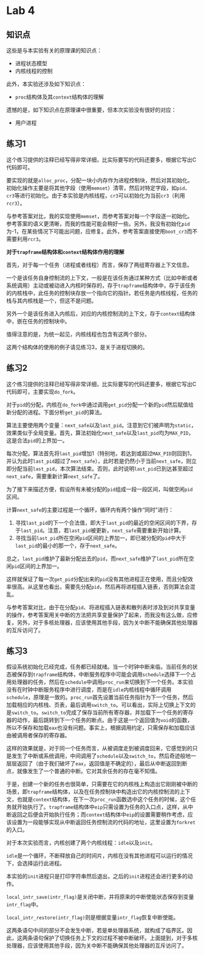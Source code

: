 # Lab 4

## 知识点

这些是与本实验有关的原理课的知识点：

* 进程状态模型
* 内核线程的控制

此外，本实验还涉及如下知识点：

* `proc`结构体及其`context`结构体的理解

遗憾的是，如下知识点在原理课中很重要，但本次实验没有很好的对应：

* 用户进程

## 练习1

这个练习提供的注释已经写得非常详细，比实际要写的代码还要多，根据它写出C代码即可。

要实现的就是`alloc_proc`，分配一块小内存作为进程控制块，然后对其初始化。初始化操作主要是将其他字段（使用`memset`）清零，然后对特定字段，如`pid`、`cr3`等进行初始化。由于本实验是内核线程，`cr3`可以初始化为当前`cr3`（利用`rcr3`）。

与参考答案对比，我的实现使用`memset`，而参考答案对每一个字段逐一初始化。参考答案的语义更清晰，而我的性能可能会稍好一些。另外，我没有初始化`pid`为-1，在某些情况下可能出问题，应修复。此外，参考答案直接使用`boot_cr3`而不需要利用`rcr3`。

**对于`trapframe`结构体和`context`结构体作用的理解**

首先，对于每一个任务（进程或者线程）而言，保存了两组寄存器上下文信息。

一个是该任务自身控制流的上下文，一般是在该任务通过某种方式（比如中断或者系统调用）主动或被动进入内核时保存的，存于`trapframe`结构体中，存于该任务的内核栈中，此任务的控制块存放一个指向它的指针。若任务是内核线程，任务的栈与其内核栈是一个，但这不是问题。

另外一个是该任务进入内核后，对应的内核控制流的上下文，存于`context`结构体中，嵌在任务的控制块中。

值得注意的是，为统一起见，内核线程也包含有这两个部分。

这两个结构体的使用的例子请见练习3，是关于进程切换的。

## 练习2

这个练习提供的注释已经写得非常详细，比实际要写的代码还要多，根据它写出C代码即可，主要实现`do_fork`。

对于`pid`的分配，内核在`do_fork`中通过调用`get_pid`分配一个新的`pid`然后赋值给新分配的进程。下面分析`get_pid`的算法。

算法主要使用两个变量：`next_safe`以及`last_pid`。注意到它们被声明为`static`，效果类似于全局变量。首先，算法初始化`next_safe`以及`last_pid`均为`MAX_PID`，这是合法`pid`的上界加一。

每次分配，算法首先将`last_pid`增加1（特别地，若达到或超过`MAX_PID`则回到1，并认为此时`last_pid`超过了`next_safe`），此时若是仍然小于当前`next_safe`，则立即分配当前`last_pid`，本次算法结束。否则，此时说明`last_pid`已到达甚至超过`next_safe`，需要重新计算`next_safe`了。

为了接下来描述方便，假设所有未被分配的`pid`组成一段一段区间，叫做空闲`pid`区间。

计算`next_safe`的主要过程是一个循环，循环内有两个操作“同时”进行：

1. 寻找`last_pid`的下一个合法值，即大于`last_pid`的最近的空闲区间的下界，存于`last_pid`。注意，若`last_pid`被更新，`next_safe`需要重新开始计算。
2. 寻找当前`last_pid`所在空闲`pid`区间的上界加一，即已被分配的`pid`中大于`last_pid`的最小的那一个，存于`next_safe`。

总之，`last_pid`维护了最新分配出去的`pid`，而`next_safe`维护了`last_pid`所在空闲`pid`区间的上界加一。

这样就保证了每一次`get_pid`分配出来的`pid`没有其他进程正在使用，而且分配效率很高。从这里也看出，需要先分配`pid`，然后再将进程插入链表，否则算法会混乱。

与参考答案对比，由于在分配`pid`、将进程插入链表和散列表时涉及到对共享变量的操作，参考答案用关中断的方法把共享变量保护了起来，而我没有这么做，应修复。另外，对于多核处理器，应该使用其他手段，因为关中断不能确保其他处理器的互斥访问了。

## 练习3

假设系统初始化已经完成，任务都已经就绪。当一个时钟中断来临，当前任务的状态被保存到`trapframe`结构体，中断服务程序中可能会调用`schedule`选择下一个占用处理器的任务，然后在`schedule`中调用`proc_run`来切换到下一个任务。本实验没有在时钟中断服务程序中进行调度，而是在`idle`内核线程中循环调用`schedule`，原理是一致的。`proc_run`首先设置当前任务指针为下一个任务，然后加载相应的内核栈、页表，最后调用`switch_to`。可以看出，实际上切换上下文的是`switch_to`。`switch_to`完成了保存当前所有寄存器，并加载下一个任务的寄存器的动作，最后跳转到下一个任务的断点。由于这是一个返回值为`void`的函数，所以不保存和加载`eax`也没有问题。事实上，根据调用约定，只需保存和加载应该由被调用者保存的寄存器。

这样的效果就是，对于同一个任务而言，从被调度走到被调度回来，它感觉到的只是发生了中断或系统调用，中间调用了`schedule`以及`switch_to`，然后奇迹般地一层层返回了（由于我们破坏了`eax`，返回值是不确定的），最后从中断返回到断点，就像发生了一个普通的中断。它对其余任务的存在毫不知情。

于是，创建一个新的任务也很简单，只需要在它的内核栈上构造出它刚刚被中断的场景，即`trapframe`结构体，以及在任务控制块中构造出它的内核控制流的上下文，也就是`context`结构体，在下一次`proc_run`函数选中这个任务的时候，这个任务就开始执行了。`trapframe`结构体中`eip`只需设置为任务的入口点，这样，从中断返回之后便会开始执行任务；而`context`结构体中`eip`的设置需要稍作考虑，应该设置为一段能够实现从中断返回任务控制流的代码的地址，这里设置为`forkret`的入口。

对于本次实验而言，内核创建了两个内核线程：`idle`以及`init`。

`idle`是一个循环，不断释放自己的时间片，内核在没有其他进程可以运行的情况下，会选择运行此进程。

本实验的`init`进程只是打印字符串然后退出，之后的`init`进程还会进行更多的动作。

`local_intr_save(intr_flag)`是关闭中断，并将原来的中断使能状态保存到变量`intr_flag`中。

`local_intr_restore(intr_flag)`则是根据变量`intr_flag`恢复中断使能。

这两条语句中间的部分不会发生中断，若是单处理器系统，就构成了临界区。因此，这两条语句保护了切换任务上下文的过程不被中断破坏。上面提到，对于多核处理器，应该使用其他手段，因为关中断不能确保其他处理器的互斥访问了。

